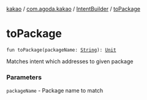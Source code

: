 [kakao](../../index.md) / [com.agoda.kakao](../index.md) / [IntentBuilder](index.md) / [toPackage](./to-package.md)

# toPackage

`fun toPackage(packageName: `[`String`](https://kotlinlang.org/api/latest/jvm/stdlib/kotlin/-string/index.html)`): `[`Unit`](https://kotlinlang.org/api/latest/jvm/stdlib/kotlin/-unit/index.html)

Matches intent which addresses to given package

### Parameters

`packageName` - Package name to match